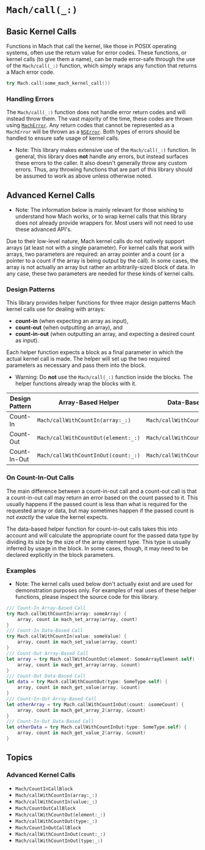 # ``Mach/call(_:)``

## Basic Kernel Calls

Functions in Mach that call the kernel, like those in POSIX operating systems, often use the return value for error codes. These functions, or kernel calls (to give them a name), can be made error-safe through the use of the ``Mach/call(_:)`` function, which simply wraps any function that returns a Mach error code.

```swift
try Mach.call(some_mach_kernel_call())
```

### Handling Errors

The ``Mach/call(_:)`` function does not handle error return codes and will instead throw them. The vast majority of the time, these codes are thrown using [`MachError`](https://developer.apple.com/documentation/foundation/macherror). Any return codes that cannot be represented as a `MachError` will be thrown as a [`NSError`](https://developer.apple.com/documentation/foundation/nserror). Both types of errors should be handled to ensure safe usage of kernel calls.

- Note: This library makes extensive use of the ``Mach/call(_:)`` function. In general, this library does **not** handle any errors, but instead surfaces these errors to the caller. It also doesn't generally throw any custom errors. Thus, any throwing functions that are part of this library should be assumed to work as above unless otherwise noted.

## Advanced Kernel Calls

- Note: The information below is mainly relevant for those wishing to understand how Mach works, or to wrap kernel calls that this library does not already provide wrappers for. Most users will not need to use these advanced API's.

Due to their low-level nature, Mach kernel calls do not natively support arrays (at least not with a single parameter). For kernel calls that work with arrays, two parameters are required: an array pointer and a count (or a pointer to a count if the array is being output by the call). In some cases, the array is not actually an array but rather an arbitrarily-sized block of data. In any case, these two parameters are needed for these kinds of kernel calls.

### Design Patterns

This library provides helper functions for three major design patterns Mach kernel calls use for dealing with arrays:

- **count-in** (when expecting an array as input),
- **count-out** (when outputting an array), and
- **count-in-out** (when outputting an array, and expecting a desired count as input).

Each helper function expects a block as a final parameter in which the actual kernel call is made. The helper will set up the two required parameters as necessary and pass them into the block.
- Warning: Do **not** use the ``Mach/call(_:)`` function inside the blocks. The helper functions already wrap the blocks with it.

| Design Pattern | Array-Based Helper | Data-Based Helper | Block Parameter Type |
| --- | --- | --- | --- |
| Count-In | ``Mach/callWithCountIn(array:_:)`` | ``Mach/callWithCountIn(value:_:)`` | ``Mach/CountInCallBlock`` |
| Count-Out | ``Mach/callWithCountOut(element:_:)`` | ``Mach/callWithCountOut(type:_:)`` | ``Mach/CountOutCallBlock`` |
| Count-In-Out | ``Mach/callWithCountInOut(count:_:)`` | ``Mach/callWithCountInOut(type:_:)`` | ``Mach/CountInOutCallBlock`` |

### On Count-In-Out Calls

The main difference between a count-in-out call and a count-out call is that a count-in-out call may return an error based on the count passed to it. This usually happens if the passed count is less than what is required for the requested array or data, but may sometimes happen if the passed count is not *exactly* the value the kernel expects.

The data-based helper function for count-in-out calls takes this into account and will calculate the appropriate count for the passed data type by dividing its size by the size of the array element type. This type is usually inferred by usage in the block. In some cases, though, it may need to be declared explicitly in the block parameters.

### Examples

- Note: The kernel calls used below don't actually exist and are used for demonstration purposes only. For examples of real uses of these helper functions, please inspect the source code for this library.

```swift
/// Count-In Array-Based Call
try Mach.callWithCountIn(array: someArray) {
    array, count in mach_set_array(array, count)
}
/// Count-In Data-Based Call
try Mach.callWithCountIn(value: someValue) {
    array, count in mach_set_value(array, count)
}
/// Count-Out Array-Based Call
let array = try Mach.callWithCountOut(element: SomeArrayElement.self) {
    array, count in mach_get_array(array, &count)
}
/// Count-Out Data-Based Call
let data = try Mach.callWithCountOut(type: SomeType.self) {
    array, count in mach_get_value(array, &count)
}
/// Count-In-Out Array-Based Call
let otherArray = try Mach.callWithCountInOut(count: &someCount) {
    array, count in mach_get_array_2(array, &count)
}
/// Count-In-Out Data-Based Call
let otherData = try Mach.callWithCountInOut(type: SomeType.self) {
    array, count in mach_get_value_2(array, &count)
}
```



## Topics

### Advanced Kernel Calls

- ``Mach/CountInCallBlock``
- ``Mach/callWithCountIn(array:_:)``
- ``Mach/callWithCountIn(value:_:)``
- ``Mach/CountOutCallBlock``
- ``Mach/callWithCountOut(element:_:)``
- ``Mach/callWithCountOut(type:_:)``
- ``Mach/CountInOutCallBlock``
- ``Mach/callWithCountInOut(count:_:)``
- ``Mach/callWithCountInOut(type:_:)``